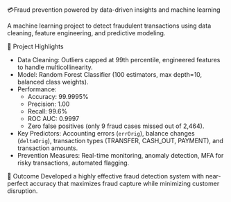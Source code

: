 💳Fraud prevention powered by data-driven insights and machine learning

A machine learning project to detect fraudulent transactions using data cleaning, feature engineering, and predictive modeling.

 🔹 Project Highlights
- Data Cleaning: Outliers capped at 99th percentile, engineered features to handle multicollinearity.
- Model: Random Forest Classifier (100 estimators, max depth=10, balanced class weights).
- Performance: 
  - Accuracy: 99.9995%
  - Precision: 1.00
  - Recall: 99.6%
  - ROC AUC: 0.9997
  - Zero false positives (only 9 fraud cases missed out of 2,464).
- Key Predictors: Accounting errors (`errOrig`), balance changes (`deltaOrig`), transaction types (TRANSFER, CASH_OUT, PAYMENT), and transaction amounts.
- Prevention Measures: Real-time monitoring, anomaly detection, MFA for risky transactions, automated flagging.

🚀 Outcome
Developed a highly effective fraud detection system with near-perfect accuracy that maximizes fraud capture while minimizing customer disruption.
